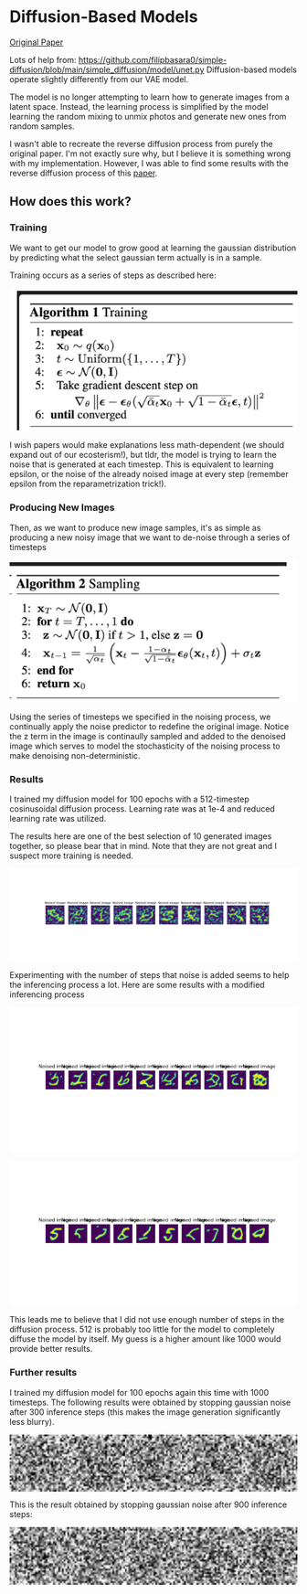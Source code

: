 # Diffusion-Based Models

[Original Paper](https://arxiv.org/pdf/2006.11239)

Lots of help from: https://github.com/filipbasara0/simple-diffusion/blob/main/simple_diffusion/model/unet.py
Diffusion-based models operate slightly differently from our VAE model.

The model is no longer attempting to learn how to generate images from a latent space. Instead, the learning process is simplified
by the model learning the random mixing to unmix photos and generate new ones from random samples.

I wasn't able to recreate the reverse diffusion process from purely the original paper. I'm not exactly sure why, but I believe it is something wrong
with my implementation. However, I was able to find some results with the reverse diffusion process of this [paper](https://arxiv.org/pdf/2010.02502).

## How does this work?

### Training
We want to get our model to grow good at learning the gaussian distribution by predicting what the select gaussian term actually is in a sample.

Training occurs as a series of steps as described here:

![TrainingSteps](/DescribingDiffusion/training.png)

I wish papers would make explanations less math-dependent (we should expand out of our ecosterism!), but tldr, the model is trying to learn the 
noise that is generated at each timestep. This is equivalent to learning epsilon, or the noise of the already noised image at every step (remember epsilon from the reparametrization trick!).

### Producing New Images
Then, as we want to produce new image samples, it's as simple as producing a new noisy image that we want to de-noise through a series of timesteps

![Training](/DescribingDiffusion/sampling.png)

Using the series of timesteps we specified in the noising process, we continually apply the noise predictor to redefine the original image. Notice the z
term in the image is continaully sampled and added to the denoised image which serves to model the stochasticity of the noising process to make denoising 
non-deterministic.

### Results
I trained my diffusion model for 100 epochs with a 512-timestep cosinusoidal diffusion process. Learning rate was at 1e-4 and reduced learning rate was utilized.

The results here are one of the best selection of 10 generated images together, so please bear that in mind. Note that they are not great and I suspect more training is needed.

![Results](results/Figure_1.png)

Experimenting with the number of steps that noise is added seems to help the inferencing process a lot. Here are some results with a modified inferencing process

![Results_Modified_One](results/Figure_2.png)

![Results_Modified_Two](results/Figure_3.png)

This leads me to believe that I did not use enough number of steps in the diffusion process. 512 is probably too little for the model to completely diffuse the model by itself. My guess is a higher amount like 1000 would provide better results.

### Further results

I trained my diffusion model for 100 epochs again this time with 1000 timesteps. The following results were obtained by stopping gaussian noise after 300 inference steps (this makes the image generation significantly less blurry).

<div style="display: flex; justify-content: space-around; align-items: center;">
    <img src="results/denoised_images_0.gif" alt="Denoised Image 0" width ="150" />
    <img src="results/denoised_images_1.gif" alt="Denoised Image 1" width ="150">
    <img src="results/denoised_images_2.gif" alt="Denoised Image 2" width ="150">
    <img src="results/denoised_images_3.gif" alt="Denoised Image 3" width ="150">
    <img src="results/denoised_images_4.gif" alt="Denoised Image 4" width ="150">
</div>

This is the result obtained by stopping gaussian noise after 900 inference steps:

<div style="display: flex; justify-content: space-around; align-items: center;">
    <img src="results/g0.gif" alt="Denoised Image 0" width ="150">
    <img src="results/g1.gif" alt="Denoised Image 1" width ="150">
    <img src="results/g2.gif" alt="Denoised Image 2" width ="150">
    <img src="results/g3.gif" alt="Denoised Image 3" width ="150">
    <img src="results/g4.gif" alt="Denoised Image 4" width ="150">
</div>